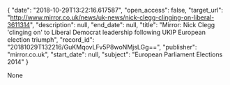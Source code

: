 {
  "date": "2018-10-29T13:22:16.617587", 
  "open_access": false, 
  "target_url": "http://www.mirror.co.uk/news/uk-news/nick-clegg-clinging-on-liberal-3611314", 
  "description": null, 
  "end_date": null, 
  "title": "Mirror: Nick Clegg 'clinging on' to Liberal Democrat leadership following UKIP European election triumph", 
  "record_id": "20181029T132216/GuKMqovLFv5P8woNMjsLGg==", 
  "publisher": "mirror.co.uk", 
  "start_date": null, 
  "subject": "European Parliament Elections 2014"
}

None